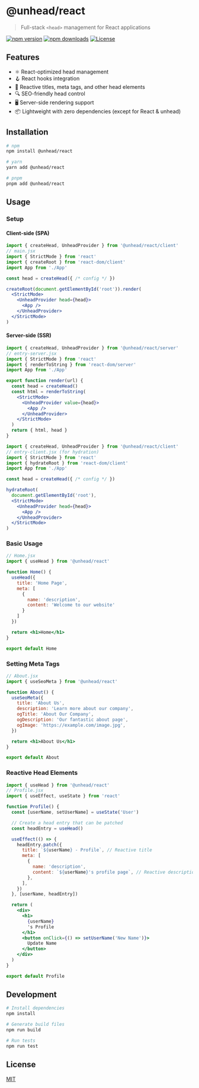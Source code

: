 # @unhead/react

> Full-stack `<head>` management for React applications

[![npm version][npm-version-src]][npm-version-href]
[![npm downloads][npm-downloads-src]][npm-downloads-href]
[![License][license-src]][license-href]

## Features

- ⚛️ React-optimized head management
- 🪝 React hooks integration
- 🔄 Reactive titles, meta tags, and other head elements
- 🔍 SEO-friendly head control
- 🖥️ Server-side rendering support
- 📦 Lightweight with zero dependencies (except for React & unhead)

## Installation

```bash
# npm
npm install @unhead/react

# yarn
yarn add @unhead/react

# pnpm
pnpm add @unhead/react
```

## Usage

### Setup

#### Client-side (SPA)

```jsx
import { createHead, UnheadProvider } from '@unhead/react/client'
// main.jsx
import { StrictMode } from 'react'
import { createRoot } from 'react-dom/client'
import App from './App'

const head = createHead({ /* config */ })

createRoot(document.getElementById('root')).render(
  <StrictMode>
    <UnheadProvider head={head}>
      <App />
    </UnheadProvider>
  </StrictMode>
)
```

#### Server-side (SSR)

```jsx
import { createHead, UnheadProvider } from '@unhead/react/server'
// entry-server.jsx
import { StrictMode } from 'react'
import { renderToString } from 'react-dom/server'
import App from './App'

export function render(url) {
  const head = createHead()
  const html = renderToString(
    <StrictMode>
      <UnheadProvider value={head}>
        <App />
      </UnheadProvider>
    </StrictMode>
  )
  return { html, head }
}
```

```jsx
import { createHead, UnheadProvider } from '@unhead/react/client'
// entry-client.jsx (for hydration)
import { StrictMode } from 'react'
import { hydrateRoot } from 'react-dom/client'
import App from './App'

const head = createHead({ /* config */ })

hydrateRoot(
  document.getElementById('root'),
  <StrictMode>
    <UnheadProvider head={head}>
      <App />
    </UnheadProvider>
  </StrictMode>
)
```

### Basic Usage

```jsx
// Home.jsx
import { useHead } from '@unhead/react'

function Home() {
  useHead({
    title: 'Home Page',
    meta: [
      {
        name: 'description',
        content: 'Welcome to our website'
      }
    ]
  })

  return <h1>Home</h1>
}

export default Home
```

### Setting Meta Tags

```jsx
// About.jsx
import { useSeoMeta } from '@unhead/react'

function About() {
  useSeoMeta({
    title: 'About Us',
    description: 'Learn more about our company',
    ogTitle: 'About Our Company',
    ogDescription: 'Our fantastic about page',
    ogImage: 'https://example.com/image.jpg',
  })

  return <h1>About Us</h1>
}

export default About
```

### Reactive Head Elements

```jsx
import { useHead } from '@unhead/react'
// Profile.jsx
import { useEffect, useState } from 'react'

function Profile() {
  const [userName, setUserName] = useState('User')

  // Create a head entry that can be patched
  const headEntry = useHead()

  useEffect(() => {
    headEntry.patch({
      title: `${userName} - Profile`, // Reactive title
      meta: [
        {
          name: 'description',
          content: `${userName}'s profile page`, // Reactive description
        },
      ],
    })
  }, [userName, headEntry])

  return (
    <div>
      <h1>
        {userName}
        's Profile
      </h1>
      <button onClick={() => setUserName('New Name')}>
        Update Name
      </button>
    </div>
  )
}

export default Profile
```

## Development

```bash
# Install dependencies
npm install

# Generate build files
npm run build

# Run tests
npm run test
```

## License

[MIT](./LICENSE)

<!-- Badges -->
[npm-version-src]: https://img.shields.io/npm/v/@unhead/react/latest.svg?style=flat&colorA=18181B&colorB=28CF8D
[npm-version-href]: https://npmjs.com/package/@unhead/react

[npm-downloads-src]: https://img.shields.io/npm/dm/@unhead/react.svg?style=flat&colorA=18181B&colorB=28CF8D
[npm-downloads-href]: https://npmjs.com/package/@unhead/react

[license-src]: https://img.shields.io/github/license/unjs/unhead.svg?style=flat&colorA=18181B&colorB=28CF8D
[license-href]: https://github.com/unjs/unhead/blob/main/LICENSE
